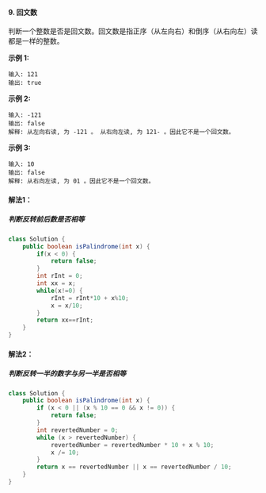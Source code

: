 #### 9. 回文数

判断一个整数是否是回文数。回文数是指正序（从左向右）和倒序（从右向左）读都是一样的整数。

**示例 1:**

```
输入: 121
输出: true
```

**示例 2:**

```
输入: -121
输出: false
解释: 从左向右读, 为 -121 。 从右向左读, 为 121- 。因此它不是一个回文数。
```

**示例 3:**

```
输入: 10
输出: false
解释: 从右向左读, 为 01 。因此它不是一个回文数。
```

#### 解法1：

##### 判断反转前后数是否相等

```java
class Solution {
    public boolean isPalindrome(int x) {
        if(x < 0) {
            return false;
        }
        int rInt = 0;
        int xx = x;
        while(x!=0) {
            rInt = rInt*10 + x%10;
            x = x/10;
        }
        return xx==rInt;
    }
}
```

#### 解法2：

##### 判断反转一半的数字与另一半是否相等

```java
class Solution {
    public boolean isPalindrome(int x) {
        if (x < 0 || (x % 10 == 0 && x != 0)) {
            return false;
        }
        int revertedNumber = 0;
        while (x > revertedNumber) {
            revertedNumber = revertedNumber * 10 + x % 10;
            x /= 10;
        }
        return x == revertedNumber || x == revertedNumber / 10;
    }
}
```


